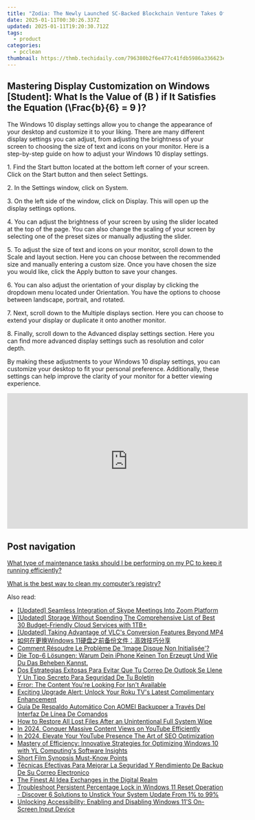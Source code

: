 ```yaml
---
title: "Zodia: The Newly Launched SC-Backed Blockchain Venture Takes Off in Hong Kong - Insights by YL Computing"
date: 2025-01-11T00:30:26.337Z
updated: 2025-01-11T19:20:30.712Z
tags:
  - product
categories:
  - pcclean
thumbnail: https://thmb.techidaily.com/796380b2f6e477c41fdb5986a336623e799bf688b4a29cd4a3d817de3e2d744c.jpg
---
```


## Mastering Display Customization on Windows [Student]: What Is the Value of \(B \) if It Satisfies the Equation \(\Frac{b}{6} = 9 \)?

The Windows 10 display settings allow you to change the appearance of your desktop and customize it to your liking. There are many different display settings you can adjust, from adjusting the brightness of your screen to choosing the size of text and icons on your monitor. Here is a step-by-step guide on how to adjust your Windows 10 display settings. 

1\. Find the Start button located at the bottom left corner of your screen. Click on the Start button and then select Settings.

2\. In the Settings window, click on System.

3\. On the left side of the window, click on Display. This will open up the display settings options. 

4\. You can adjust the brightness of your screen by using the slider located at the top of the page. You can also change the scaling of your screen by selecting one of the preset sizes or manually adjusting the slider.

5\. To adjust the size of text and icons on your monitor, scroll down to the Scale and layout section. Here you can choose between the recommended size and manually entering a custom size. Once you have chosen the size you would like, click the Apply button to save your changes.

6\. You can also adjust the orientation of your display by clicking the dropdown menu located under Orientation. You have the options to choose between landscape, portrait, and rotated.

7\. Next, scroll down to the Multiple displays section. Here you can choose to extend your display or duplicate it onto another monitor.

8\. Finally, scroll down to the Advanced display settings section. Here you can find more advanced display settings such as resolution and color depth. 

By making these adjustments to your Windows 10 display settings, you can customize your desktop to fit your personal preference. Additionally, these settings can help improve the clarity of your monitor for a better viewing experience.

<!-- affiliate ads begin -->
<iframe width="560" height="315" src="https://www.youtube.com/embed/OZQJUTr44rA?si=ADA0nD1VnXjR_sH0" title="YouTube video player" frameborder="0" allow="accelerometer; autoplay; clipboard-write; encrypted-media; gyroscope; picture-in-picture; web-share" referrerpolicy="strict-origin-when-cross-origin" allowfullscreen></iframe>
<!-- affiliate ads end -->

## Post navigation

[What type of maintenance tasks should I be performing on my PC to keep it running efficiently?](https://tools.techidaily.com/pcclean/products/)

[What is the best way to clean my computer’s registry?](https://tools.techidaily.com/pcclean/products/)

<ins class="adsbygoogle"
     style="display:block"
     data-ad-format="autorelaxed"
     data-ad-client="ca-pub-7571918770474297"
     data-ad-slot="1223367746"></ins>

<ins class="adsbygoogle"
     style="display:block"
     data-ad-client="ca-pub-7571918770474297"
     data-ad-slot="8358498916"
     data-ad-format="auto"
     data-full-width-responsive="true"></ins>

<span class="atpl-alsoreadstyle">Also read:</span>
<div><ul>
<li><a href="https://fox-direct.techidaily.com/updated-seamless-integration-of-skype-meetings-into-zoom-platform/"><u>[Updated] Seamless Integration of Skype Meetings Into Zoom Platform</u></a></li>
<li><a href="https://extra-guidance.techidaily.com/updated-storage-without-spending-the-comprehensive-list-of-best-30-budget-friendly-cloud-services-with-1tbplus/"><u>[Updated] Storage Without Spending The Comprehensive List of Best 30 Budget-Friendly Cloud Services with 1TB+</u></a></li>
<li><a href="https://some-approaches.techidaily.com/updated-taking-advantage-of-vlcs-conversion-features-beyond-mp4/"><u>[Updated] Taking Advantage of VLC's Conversion Features Beyond MP4</u></a></li>
<li><a href="https://discover-bits.techidaily.com/1728470873570-windows-11/"><u>如何在更换Windows 11硬盘之前备份文件：高效技巧分享</u></a></li>
<li><a href="https://discover-bits.techidaily.com/comment-resoudre-le-probleme-de-image-disque-non-initialisee/"><u>Comment Résoudre Le Problème De 'Image Disque Non Initialisée'?</u></a></li>
<li><a href="https://discover-bits.techidaily.com/die-top-6-losungen-warum-dein-iphone-keinen-ton-erzeugt-und-wie-du-das-beheben-kannst/"><u>Die Top-6 Lösungen: Warum Dein iPhone Keinen Ton Erzeugt Und Wie Du Das Beheben Kannst.</u></a></li>
<li><a href="https://discover-bits.techidaily.com/dos-estrategias-exitosas-para-evitar-que-tu-correo-de-outlook-se-llene-y-un-tipo-secreto-para-seguridad-de-tu-boletin/"><u>Dos Estrategias Exitosas Para Evitar Que Tu Correo De Outlook Se Llene Y Un Tipo Secreto Para Seguridad De Tu Boletín</u></a></li>
<li><a href="https://discover-bits.techidaily.com/error-the-content-youre-looking-for-isnt-available/"><u>Error: The Content You're Looking For Isn't Available</u></a></li>
<li><a href="https://hardware-tips.techidaily.com/exciting-upgrade-alert-unlock-your-roku-tvs-latest-complimentary-enhancement/"><u>Exciting Upgrade Alert: Unlock Your Roku TV's Latest Complimentary Enhancement</u></a></li>
<li><a href="https://discover-bits.techidaily.com/guia-de-respaldo-automatico-con-aomei-backupper-a-traves-del-interfaz-de-linea-de-comandos/"><u>Guía De Respaldo Automático Con AOMEI Backupper a Través Del Interfaz De Línea De Comandos</u></a></li>
<li><a href="https://discover-bits.techidaily.com/how-to-restore-all-lost-files-after-an-unintentional-full-system-wipe/"><u>How to Restore All Lost Files After an Unintentional Full System Wipe</u></a></li>
<li><a href="https://youtube-data.techidaily.com/24-conquer-massive-content-views-on-youtube-efficiently/"><u>In 2024, Conquer Massive Content Views on YouTube Efficiently</u></a></li>
<li><a href="https://youtube-zero.techidaily.com/24-elevate-your-youtube-presence-the-art-of-seo-optimization/"><u>In 2024, Elevate Your YouTube Presence The Art of SEO Optimization</u></a></li>
<li><a href="https://fox-tls.techidaily.com/mastery-of-efficiency-innovative-strategies-for-optimizing-windows-10-with-yl-computings-software-insights/"><u>Mastery of Efficiency: Innovative Strategies for Optimizing Windows 10 with YL Computing's Software Insights</u></a></li>
<li><a href="https://youtube-clips.techidaily.com/short-film-synopsis-must-know-points/"><u>Short Film Synopsis Must-Know Points</u></a></li>
<li><a href="https://discover-bits.techidaily.com/tecnicas-efectivas-para-mejorar-la-seguridad-y-rendimiento-de-backup-de-su-correo-electronico/"><u>Técnicas Efectivas Para Mejorar La Seguridad Y Rendimiento De Backup De Su Correo Electronico</u></a></li>
<li><a href="https://tech-savvy.techidaily.com/the-finest-ai-idea-exchanges-in-the-digital-realm/"><u>The Finest AI Idea Exchanges in the Digital Realm</u></a></li>
<li><a href="https://discover-bits.techidaily.com/troubleshoot-persistent-percentage-lock-in-windows-11-reset-operation-discover-6-solutions-to-unstick-your-system-update-from-1-to-99/"><u>Troubleshoot Persistent Percentage Lock in Windows 11 Reset Operation - Discover 6 Solutions to Unstick Your System Update From 1% to 99%</u></a></li>
<li><a href="https://techno-recovery.techidaily.com/unlocking-accessibility-enabling-and-disabling-windows-11s-on-screen-input-device/"><u>Unlocking Accessibility: Enabling and Disabling Windows 11'S On-Screen Input Device</u></a></li>
</ul></div>

